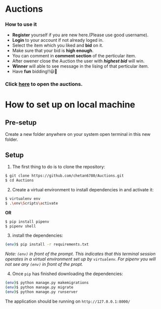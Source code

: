 # Auctions
### How to use it
- **Register** yourself if you are new here.(Please use good username).
- **Login** to your account if not already loged in.
- Select the item which you liked and **bid** on it.
- Make sure that your bid is **high enough**.
- You can comment in **comment section** of the perticular item.
- After owener close the Auction the user with ***highest bid*** will win.
- **Winner** will able to see message in the lising of that perticular item.
- Have **fun** bidding!!😃🤟 

### Click <a href="https://auctionscom.herokuapp.com/">here</a> to open the auctions.

# How to set up on local machine

## Pre-setup
Create a new folder anywhere on your system
open terminal in this new folder.

## Setup

1. The first thing to do is to clone the repository:

```sh
$ git clone https://github.com/chetan6780/Auctions.git
$ cd Auctions
```

2. Create a virtual environment to install dependencies in and activate it:

```sh
$ virtualenv env
$ .\env\Scripts\activate
```
**OR**<br/>
```sh
$ pip install pipenv
$ pipenv shell
```

3. install the dependencies:

```sh
(env)$ pip install -r requirements.txt
```
*Note: `(env)` in front of the prompt. This indicates that this terminal
session operates in a virtual environment set up by `virtualenv`.
For pipenv you will not see any `(env)` in front of the propt.*

4. Once `pip` has finished downloading the dependencies:
```sh
(env)$ python manage.py makemigrations
(env)$ python manage.py migrate
(env)$ python manage.py runserver
```
The application should be running on `http://127.0.0.1:8000/`
